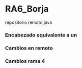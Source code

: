 # RA6_Borja
repositorio remoto java
### Encabezado equivalente a un <h3>
### Cambios en remoto
### Cambios rama 4 
